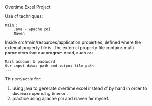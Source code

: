 Overtime Excel Project

Use of techniques:

    Main : 
        Java - Apache poi 
        Maven 
    
Inside src/main/resources/application.properties, defined where the external property file is.
The external property file contains multi parameters that our program need,
such as:   
    
    Mail account & password
    Our input datas path and output file path 
    ...   



This project is for:
 1. using java to generate overtime excel instead of by hand in order to decrease spending time on.
 2. practice using apache poi and maven for myself. 
 